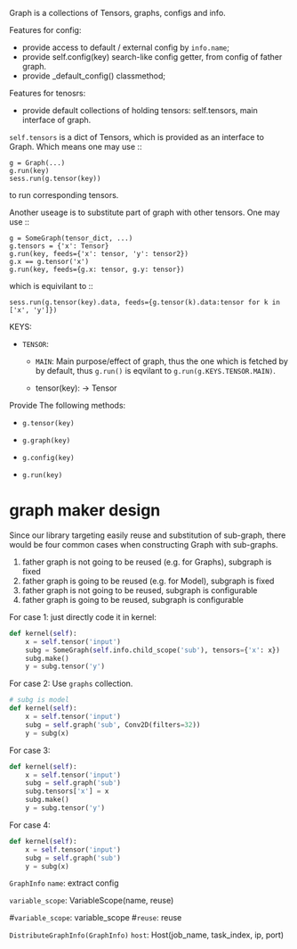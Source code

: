 Graph is a collections of Tensors, graphs, configs and info.

Features for config:

- provide access to default / external config by `info.name`;
- provide self.config(key) search-like config getter, from config of father graph.
- provide _default_config() classmethod;


Features for tenosrs:
- provide default collections of holding tensors: self.tensors, main interface of graph.

`self.tensors` is a dict of Tensors, which is provided as an interface to Graph.
Which means one may use ::

    g = Graph(...)
    g.run(key) 
    sess.run(g.tensor(key))
    
to run corresponding tensors.

Another useage is to substitute part of graph with other tensors. One may use ::

    g = SomeGraph(tensor_dict, ...)
    g.tensors = {'x': Tensor}
    g.run(key, feeds={'x': tensor, 'y': tensor2})
    g.x == g.tensor('x')
    g.run(key, feeds={g.x: tensor, g.y: tensor})

which is equivilant to ::

    sess.run(g.tensor(key).data, feeds={g.tensor(k).data:tensor for k in ['x', 'y']})


KEYS:

- `TENSOR`:
    - `MAIN`: Main purpose/effect of graph, thus the one which is fetched by
    by default, thus `g.run()` is eqvilant to `g.run(g.KEYS.TENSOR.MAIN)`.

    - tensor(key): -> Tensor


Provide The following methods:

- `g.tensor(key)`
- `g.graph(key)`
- `g.config(key)`

- `g.run(key)`


# graph maker design

Since our library targeting easily reuse and substitution of sub-graph,
there would be four common cases when constructing Graph with sub-graphs.

1. father graph is not going to be reused (e.g. for Graphs), subgraph is fixed
2. father graph is going to be reused (e.g. for Model), subgraph is fixed
3. father graph is not going to be reused, subgraph is configurable
4. father graph is going to be reused, subgraph is configurable

For case 1:
just directly code it in kernel:

``` python
def kernel(self):
    x = self.tensor('input')
    subg = SomeGraph(self.info.child_scope('sub'), tensors={'x': x})
    subg.make()
    y = subg.tensor('y')
```

For case 2:
Use `graphs` collection.



``` python
# subg is model
def kernel(self):
    x = self.tensor('input')
    subg = self.graph('sub', Conv2D(filters=32))
    y = subg(x)
```

For case 3:

``` python
def kernel(self):
    x = self.tensor('input')
    subg = self.graph('sub')
    subg.tensors['x'] = x
    subg.make()
    y = subg.tensor('y')
```

For case 4:

``` python
def kernel(self):
    x = self.tensor('input')
    subg = self.graph('sub')
    y = subg(x)
```


`GraphInfo`
`name`: extract config

`variable_scope`: VariableScope(name, reuse)

#`variable_scope`: variable_scope
#`reuse`: reuse

`DistributeGraphInfo(GraphInfo)`
`host`: Host(job_name, task_index, ip, port)